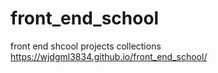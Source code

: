 # front_end_school
front end shcool projects collections
https://wjdgml3834.github.io/front_end_school/
